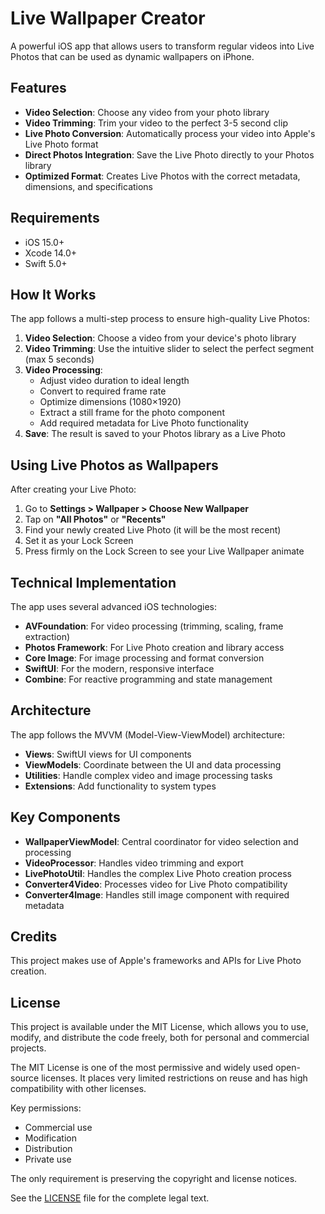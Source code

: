 # Live Wallpaper Creator

A powerful iOS app that allows users to transform regular videos into Live Photos that can be used as dynamic wallpapers on iPhone.

## Features

- **Video Selection**: Choose any video from your photo library
- **Video Trimming**: Trim your video to the perfect 3-5 second clip
- **Live Photo Conversion**: Automatically process your video into Apple's Live Photo format
- **Direct Photos Integration**: Save the Live Photo directly to your Photos library
- **Optimized Format**: Creates Live Photos with the correct metadata, dimensions, and specifications

## Requirements

- iOS 15.0+
- Xcode 14.0+
- Swift 5.0+

## How It Works

The app follows a multi-step process to ensure high-quality Live Photos:

1. **Video Selection**: Choose a video from your device's photo library
2. **Video Trimming**: Use the intuitive slider to select the perfect segment (max 5 seconds)
3. **Video Processing**:
   - Adjust video duration to ideal length
   - Convert to required frame rate
   - Optimize dimensions (1080×1920)
   - Extract a still frame for the photo component
   - Add required metadata for Live Photo functionality
4. **Save**: The result is saved to your Photos library as a Live Photo

## Using Live Photos as Wallpapers

After creating your Live Photo:

1. Go to **Settings > Wallpaper > Choose New Wallpaper**
2. Tap on **"All Photos"** or **"Recents"**
3. Find your newly created Live Photo (it will be the most recent)
4. Set it as your Lock Screen
5. Press firmly on the Lock Screen to see your Live Wallpaper animate

## Technical Implementation

The app uses several advanced iOS technologies:

- **AVFoundation**: For video processing (trimming, scaling, frame extraction)
- **Photos Framework**: For Live Photo creation and library access
- **Core Image**: For image processing and format conversion
- **SwiftUI**: For the modern, responsive interface
- **Combine**: For reactive programming and state management

## Architecture

The app follows the MVVM (Model-View-ViewModel) architecture:

- **Views**: SwiftUI views for UI components
- **ViewModels**: Coordinate between the UI and data processing
- **Utilities**: Handle complex video and image processing tasks
- **Extensions**: Add functionality to system types

## Key Components

- **WallpaperViewModel**: Central coordinator for video selection and processing
- **VideoProcessor**: Handles video trimming and export
- **LivePhotoUtil**: Handles the complex Live Photo creation process
- **Converter4Video**: Processes video for Live Photo compatibility
- **Converter4Image**: Handles still image component with required metadata

## Credits

This project makes use of Apple's frameworks and APIs for Live Photo creation. 

## License

This project is available under the MIT License, which allows you to use, modify, and distribute the code freely, both for personal and commercial projects. 

The MIT License is one of the most permissive and widely used open-source licenses. It places very limited restrictions on reuse and has high compatibility with other licenses.

Key permissions:
- Commercial use
- Modification
- Distribution
- Private use

The only requirement is preserving the copyright and license notices.

See the [LICENSE](LICENSE) file for the complete legal text.